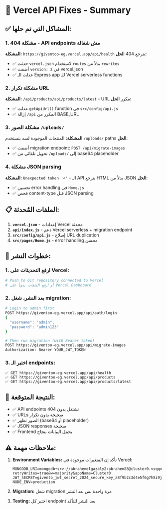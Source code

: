 # 🔧 Vercel API Fixes - Summary

## ✅ المشاكل التي تم حلها:

### 1. مشكلة 404 - API endpoints مش شغالة
**المشكلة:** `https://giventoo-eg.vercel.app/api/health` بترجع 404
**الحل:**
- ✅ حدثت `vercel.json` لاستخدام `routes` بدلاً من `rewrites`
- ✅ أضفت `version: 2` في vercel.json
- ✅ عدلت الـ Express app للـ Vercel serverless functions

### 2. مشكلة تكرار URL
**المشكلة:** `/api/products/api/products/latest` - URL مكرر
**الحل:**
- ✅ عدلت `getApiUrl()` function في `src/config/api.js`
- ✅ إزالة `/api` المكرر من BASE_URL

### 3. مشكلة الصور `/uploads/`
**المشكلة:** المنتجات الموجودة لسه بتستخدم `/uploads/` paths
**الحل:**
- ✅ أضفت migration endpoint: `POST /api/migrate-images`
- ✅ تحويل تلقائي من `/uploads/` إلى base64 placeholder

### 4. مشكلة JSON parsing
**المشكلة:** `Unexpected token '<'` - الـ API بترجع HTML بدلاً من JSON
**الحل:**
- ✅ تحسين error handling في `Home.js`
- ✅ فحص content-type قبل JSON parsing

## 📋 الملفات المُحدثة:

1. **`vercel.json`** - إعدادات Vercel محدثة
2. **`api/index.js`** - دعم Vercel serverless + migration endpoint
3. **`src/config/api.js`** - إصلاح URL duplication
4. **`src/pages/Home.js`** - error handling محسن

## 🚀 خطوات النشر:

### 1. ارفع التحديثات على Vercel:
```bash
# Push to Git repository connected to Vercel
# أو ارفع الملفات يدوياً على Vercel Dashboard
```

### 2. بعد النشر، شغل migration:
```bash
# Login to admin first
POST https://giventoo-eg.vercel.app/api/auth/login
{
  "username": "admin",
  "password": "admin123"
}

# Then run migration (with Bearer token)
POST https://giventoo-eg.vercel.app/api/migrate-images
Authorization: Bearer YOUR_JWT_TOKEN
```

### 3. اختبر الـ endpoints:
```
✅ GET https://giventoo-eg.vercel.app/api/health
✅ GET https://giventoo-eg.vercel.app/api/products
✅ GET https://giventoo-eg.vercel.app/api/products/latest
```

## 🎯 النتيجة المتوقعة:

- ✅ API endpoints تشتغل بدون 404
- ✅ URLs صحيحة بدون تكرار
- ✅ الصور تظهر (base64 أو placeholder)
- ✅ JSON responses صحيحة
- ✅ Frontend يحمل البيانات بنجاح

## ⚠️ ملاحظات مهمة:

1. **Environment Variables:** تأكد إن المتغيرات موجودة في Vercel:
   ```
   MONGODB_URI=mongodb+srv://abrahemelgazaly2:abrahem88@cluster0.vsqqvab.mongodb.net/givento?retryWrites=true&w=majority&appName=Cluster0
   JWT_SECRET=givento_jwt_secret_2024_secure_key_a8f9b2c3d4e5f6g7h8i9j0k1l2m3n4o5p6q7r8s9t0u1v2w3x4y5z6
   NODE_ENV=production
   ```

2. **Migration:** شغل migration مرة واحدة بس بعد النشر

3. **Testing:** اختبر كل endpoint بعد النشر للتأكد
